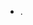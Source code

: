 - .

<!---
Mrudhul07/Mrudhul07 is a ✨ special ✨ repository because its `README.md` (this file) appears on your GitHub profile.
You can click the Preview link to take a look at your Ex No: 01 Design & Implementation of CMOS Inverter Design Using Cadence EDA Tools
Aim:
To design and implement a CMOS inverter circuit using Cadence EDA tools, analyse its
electrical characteristics, and understand the fundamental principles of CMOS technology,
including the design process, layout, and simulation techniques.
Tools Required:
• Personal Computer
• Cadence Virtuoso Software
S C H E M A T I C S I M U L A T I O N - PROCEDURE FOR CREATING THE SCHEMATIC
SIMULATION -Commands to get into Cadence
1. 2. Right Click and open the terminal window
Type the following commands as follows and press enter.
• csh
• source /cadence/install/cshrc
• virtuoso
Procedure for Schematic simulation using Cadence
1. Now two windows must open i) virtuoso/command interpreter window ii)”Whats
New…
”
2. Close the 2nd window
3. Use 1st window i.e virtuoso window (CIW) for further processing.
i. Create a New Library
ii. Create Schematic Cell view.
iii. Create the Symbol for schematic Cell view.
iv. Create the test Cell view.
v. Analog simulation by spectre
i) Procedure for Creating New Library.
• File –New – Library
• Name: Give name for ur library Ex: VLSILAB
EXP
1
_
_
• Enable Attach to an existing technology library, Click OK
• Attach the library to the technology library gpdk045.Click OK
ii) Create Schematic Cell view.
• Go to 1st window i.e virtuoso (CIW)
• File-New-Cell view
• Setup the new file form
Library: Select the one you created.
Cell: Give the experiment name Ex: Inverter ViewSchematic
Type: Schematic press OK
• Add the required components from the libraries and make the connections.
Go to instance fixed menu or use shortcut key “I” from keypad to go instances
Click on browse. This opens the library browser
Now select the appropriate library for components like
Gpdk45 ------------------------nmos1v, pmos1v
Create Input and Output pins
Make the connections by using fixed narrow wire key
Click Check and Save button
![image](https://github.com/user-attachments/assets/784d0afa-d8c6-4d7d-8681-
84e5c851ea37)
iii) Creating the Symbol for schematic Cell view
• In the schematic window, execute
Create – Cell view – From Cell view
The cell view from cell view window appears
Check Lib Name, Cell Name, From View name must be schematic Press ok
• Now Symbol generation form appears. Click Ok If No changes required
• A new window with with default symbol is created.
• Edit the symbol if you want to give actual symbol shape else continue.
• Execute Create-Cell view-from cell view
• Library Name and Cell Name must be same which you have used for schematic.
Press OK
• Check for the position of pin side.Prss OK
• Edit for the shape by Create-Shape-Choose required options to edit.
![image](https://github.com/user-attachments/assets/e947dcda-b023-4668-a955-
a5faf0949702)
iv) Creating the new test cell view
• Go to CIW window, Execute File-New-Cell view
Setup the new file form
Library: Select the one you created.
Cell: Cell name must be different from the name used in schematic cell view. Ex:
Inverter
test
_
View: Schematic
Type: Schematic press OK
• Follow the step 3(ii) d to make the required connections
![image](https://github.com/user-attachments/assets/0f1eb390-537e-4915-a9d5-
6855883745d4)
Analog simulation by SPECTRE.
• In test cell view window
• Launch – ADE L(Analog Design Environment)
Execute Setup—Simulation/directory/Host A new window opens
Set the simulation window to spectre and click ok
Execute Analysis – Choose. A window opens.
Select the type and set the specifications and press OK
Execute Output s—to be plotted – Select on Schematic
Then Select the INPUT WIRE(Vin ) and OUTPUT WIRE(Vout) from your test
Schematic using mouse
• Execute Simulation -- Net list and Run
![image](https://github.com/user-attachments/assets/3aac50ec-bc0f-406e-be2e-
a504b8afa8c9)
For Transient Analysis Settings and Output
![image](https://github.com/user-attachments/assets/92d14f32-8ba5-4fed-978a-
38c360b8e305)
![image](https://github.com/user-attachments/assets/b86fd87f-7a66-47f5-bc26-
2b5f4cb5679d)
For DC Analysis Settings and Output
![image](https://github.com/user-attachments/assets/0ee74107-e03a-4204-b685-
83ced611c993)
![image](https://github.com/user-attachments/assets/e6b8b6c7-378f-449e-82a5-
72286f238b02)
https://drive.google.com/file/d/1c6ELkUpVo39DB4c
_
lypgtgbwwrygYem
_
/view?usp=drivesd
k
Results:
1. Successfully designed the CMOS inverter schematic using Cadence EDA tools.
2. The simulation results demonstrated the correct logic operation of the inverter,
where the output voltage switches between high (Vdd) and low (0V) levels, corresponding to
the input voltage transitions.
3. The Voltage Transfer Characteristic (VTC) curve was plotted, showing the
